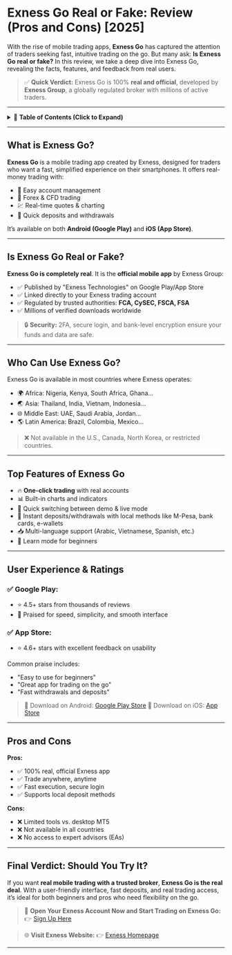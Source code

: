 # Exness Go Real or Fake: Review (Pros and Cons) \[2025]

With the rise of mobile trading apps, **Exness Go** has captured the attention of traders seeking fast, intuitive trading on the go. But many ask: **Is Exness Go real or fake?** In this review, we take a deep dive into Exness Go, revealing the facts, features, and feedback from real users.

> ✅ **Quick Verdict:** Exness Go is 100% **real and official**, developed by **Exness Group**, a globally regulated broker with millions of active traders.

---

<details>
<summary>📌 <strong>Table of Contents (Click to Expand)</strong></summary>

* [What is Exness Go?](#what-is-exness-go)
* [Is Exness Go Real or Fake?](#is-exness-go-real-or-fake)
* [Who Can Use Exness Go?](#who-can-use-exness-go)
* [Top Features of Exness Go](#top-features-of-exness-go)
* [User Experience & Ratings](#user-experience--ratings)
* [Pros and Cons](#pros-and-cons)
* [Final Verdict: Should You Try It?](#final-verdict-should-you-try-it)

</details>

---

## What is Exness Go?

**Exness Go** is a mobile trading app created by Exness, designed for traders who want a fast, simplified experience on their smartphones. It offers real-money trading with:

* 📲 Easy account management
* 💱 Forex & CFD trading
* 💹 Real-time quotes & charting
* 🧾 Quick deposits and withdrawals

It’s available on both **Android (Google Play)** and **iOS (App Store)**.

---

## Is Exness Go Real or Fake?

**Exness Go is completely real**. It is the **official mobile app** by Exness Group:

* ✅ Published by "Exness Technologies" on Google Play/App Store
* ✅ Linked directly to your Exness trading account
* ✅ Regulated by trusted authorities: **FCA, CySEC, FSCA, FSA**
* ✅ Millions of verified downloads worldwide

> 🔒 **Security:** 2FA, secure login, and bank-level encryption ensure your funds and data are safe.

---

## Who Can Use Exness Go?

Exness Go is available in most countries where Exness operates:

* 🌍 Africa: Nigeria, Kenya, South Africa, Ghana...
* 🌏 Asia: Thailand, India, Vietnam, Indonesia...
* 🌐 Middle East: UAE, Saudi Arabia, Jordan...
* 🌎 Latin America: Brazil, Colombia, Mexico...

> ❌ Not available in the U.S., Canada, North Korea, or restricted countries.

---

## Top Features of Exness Go

* 🔥 **One-click trading** with real accounts
* 📊 Built-in charts and indicators
* 🧮 Quick switching between demo & live mode
* 💸 Instant deposits/withdrawals with local methods like M-Pesa, bank cards, e-wallets
* 📥 Multi-language support (Arabic, Vietnamese, Spanish, etc.)
* 🧠 Learn mode for beginners

---

## User Experience & Ratings

### ✅ Google Play:

* ⭐ 4.5+ stars from thousands of reviews
* 🚀 Praised for speed, simplicity, and smooth interface

### ✅ App Store:

* ⭐ 4.6+ stars with excellent feedback on usability

Common praise includes:

* "Easy to use for beginners"
* "Great app for trading on the go"
* "Fast withdrawals and deposits"

> 📱 Download on Android: [Google Play Store](https://play.google.com)
> 📱 Download on iOS: [App Store](https://apps.apple.com)

---

## Pros and Cons

**Pros:**

* ✅ 100% real, official Exness app
* ✅ Trade anywhere, anytime
* ✅ Fast execution, secure login
* ✅ Supports local deposit methods

**Cons:**

* ❌ Limited tools vs. desktop MT5
* ❌ Not available in all countries
* ❌ No access to expert advisors (EAs)

---

## Final Verdict: Should You Try It?

If you want **real mobile trading with a trusted broker**, **Exness Go is the real deal**. With a user-friendly interface, fast deposits, and real trading access, it’s ideal for both beginners and pros who need flexibility on the go.

> 🚀 **Open Your Exness Account Now and Start Trading on Exness Go:**
> 👉 [Sign Up Here](https://one.exnesstrack.org/boarding/sign-up/a/english23)

> 🌐 **Visit Exness Website:**
> 👉 [Exness Homepage](https://one.exnesstrack.org/a/english23)

---
